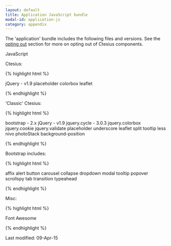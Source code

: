 ```yaml
---
layout: default
title: Application JavaScript bundle
modal-id: application-js
category: appendix
--- 
```

The 'application' bundle includes the following files and versions. See the [opting out](/best-practices#opting-out-minifying) section for more on opting out of Ctesius components.

JavaScript

Ctesius:

{% highlight html %}

jQuery - v1.9
placeholder
colorbox
leaflet

{% endhighlight %}

'Classic' Ctesius:

{% highlight html %}

bootstrap - 2.x
jQuery - v1.9
jquery.cycle - 3.0.3
jquery.colorbox
jquery.cookie
jquery.validate
placeholder
underscore
leaflet
split
tooltip
less
nivo
photoStack
background-position

{% endhighlight %}

Bootstrap includes:

{% highlight html %}

affix
alert
button
carousel
collapse
dropdown
modal
tooltip
popover
scrollspy
tab
transition
typeahead

{% endhighlight %}

Misc:

{% highlight html %}

Font Awesome

{% endhighlight %}

Last modified: 09-Apr-15